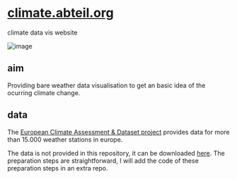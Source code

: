 # [climate.abteil.org](climate.abteil.org)
climate data vis website

![image](https://user-images.githubusercontent.com/3594062/166329751-11fb554a-6753-4e5a-bb2a-175cceb0f068.png)


## aim
Providing bare weather data visualisation to get an basic idea of the ocurring climate change.


## data

The [European Climate Assessment & Dataset project](https://www.ecad.eu/) provides data for more than 15.000 weather stations in europe. 

The data is not provided in this repository, it can be downloaded [here](https://www.ecad.eu/dailydata/predefinedseries.php).
The preparation steps are straightforward, I will add the code of these preparation steps in an extra repo.
